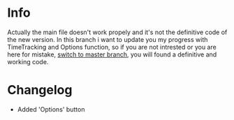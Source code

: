 # Info
Actually the main file doesn't work propely and it's not the definitive code of the new version.
In this branch i want to update you my progress with TimeTracking and Options function, so if you are not intrested or you are here for mistake, [switch to master branch](https://github.com/lilsickdude/Steam-Idle-Games/tree/master), you will found a definitive and working code.

# Changelog
- Added 'Options' button

